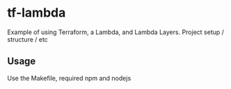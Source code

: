 # tf-lambda

Example of using Terraform, a Lambda, and Lambda Layers. Project setup / structure / etc

## Usage
Use the Makefile, required npm and nodejs

